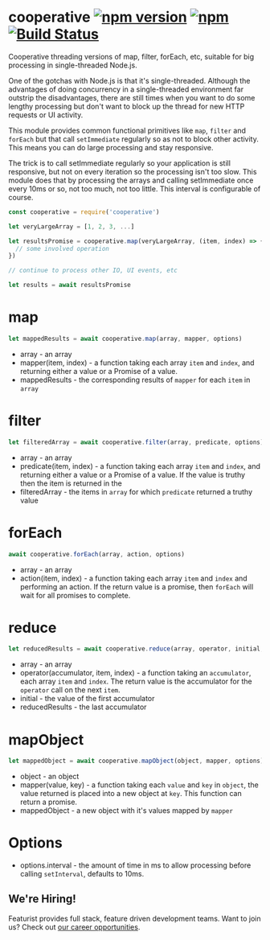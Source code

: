 # cooperative [![npm version](https://img.shields.io/npm/v/cooperative.svg)](https://www.npmjs.com/package/cooperative) [![npm](https://img.shields.io/npm/dm/cooperative.svg)](https://www.npmjs.com/package/cooperative) [![Build Status](https://travis-ci.org/featurist/cooperative.svg?branch=master)](https://travis-ci.org/featurist/cooperative)

Cooperative threading versions of map, filter, forEach, etc, suitable for big processing in single-threaded Node.js.

One of the gotchas with Node.js is that it's single-threaded. Although the advantages of doing concurrency in a single-threaded environment far outstrip the disadvantages, there are still times when you want to do some lengthy processing but don't want to block up the thread for new HTTP requests or UI activity.

This module provides common functional primitives like `map`, `filter` and `forEach` but that call `setImmediate` regularly so as not to block other activity. This means you can do large processing and stay responsive.

The trick is to call setImmediate regularly so your application is still responsive, but not on every iteration so the processing isn't too slow. This module does that by processing the arrays and calling setImmediate once every 10ms or so, not too much, not too little. This interval is configurable of course.

```js
const cooperative = require('cooperative')

let veryLargeArray = [1, 2, 3, ...]

let resultsPromise = cooperative.map(veryLargeArray, (item, index) => {
  // some involved operation
})

// continue to process other IO, UI events, etc

let results = await resultsPromise
```

# map

```js
let mappedResults = await cooperative.map(array, mapper, options)
```

* array - an array
* mapper(item, index) - a function taking each array `item` and `index`, and returning either a value or a Promise of a value.
* mappedResults - the corresponding results of `mapper` for each `item` in `array`

# filter

```js
let filteredArray = await cooperative.filter(array, predicate, options)
```

* array - an array
* predicate(item, index) - a function taking each array `item` and `index`, and returning either a value or a Promise of a value. If the value is truthy then the item is returned in the 
* filteredArray - the items in `array` for which `predicate` returned a truthy value

# forEach

```js
await cooperative.forEach(array, action, options)
```

* array - an array
* action(item, index) - a function taking each array `item` and `index` and performing an action. If the return value is a promise, then `forEach` will wait for all promises to complete.

# reduce

```js
let reducedResults = await cooperative.reduce(array, operator, initial, options)
```

* array - an array
* operator(accumulator, item, index) - a function taking an `accumulator`, each array `item` and `index`. The return value is the accumulator for the `operator` call on the next `item`.
* initial - the value of the first accumulator
* reducedResults - the last accumulator

# mapObject

```js
let mappedObject = await cooperative.mapObject(object, mapper, options)
```

* object - an object
* mapper(value, key) - a function taking each `value` and `key` in `object`, the value returned is placed into a new object at `key`. This function can return a promise.
* mappedObject - a new object with it's values mapped by `mapper`

# Options

* options.interval - the amount of time in ms to allow processing before calling `setInterval`, defaults to 10ms.

## We're Hiring!
Featurist provides full stack, feature driven development teams. Want to join us? Check out [our career opportunities](https://www.featurist.co.uk/careers/).
